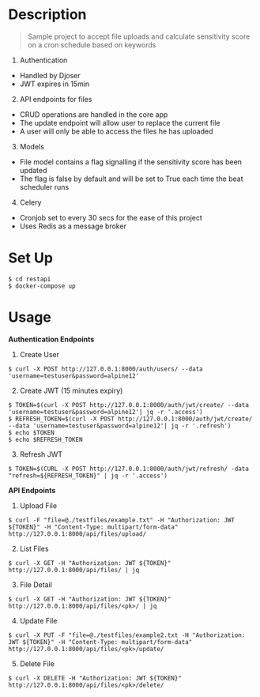 # Description
> Sample project to accept file uploads and calculate sensitivity score on a cron schedule based on keywords 

1. Authentication
- Handled by Djoser 
- JWT expires in 15min

2. API endpoints for files
- CRUD operations are handled in the core app
- The update endpoint will allow user to replace the current file
- A user will only be able to access the files he has uploaded

3. Models 
- File model contains a flag signalling if the sensitivity score has been updated
- The flag is false by default and will be set to True each time the beat scheduler runs

4. Celery
- Cronjob set to every 30 secs for the ease of this project
- Uses Redis as a message broker

# Set Up
```
$ cd restapi 
$ docker-compose up
```

# Usage

**Authentication Endpoints**

1. Create User
```
$ curl -X POST http://127.0.0.1:8000/auth/users/ --data 'username=testuser&password=alpine12'
```

2. Create JWT (15 minutes expiry)
```
$ TOKEN=$(curl -X POST http://127.0.0.1:8000/auth/jwt/create/ --data 'username=testuser&password=alpine12'| jq -r '.access')
$ REFRESH_TOKEN=$(curl -X POST http://127.0.0.1:8000/auth/jwt/create/ --data 'username=testuser&password=alpine12'| jq -r '.refresh')
$ echo $TOKEN
$ echo $REFRESH_TOKEN
```

3. Refresh JWT
```
$ TOKEN=$(CURL -X POST http://127.0.0.1:8000/auth/jwt/refresh/ -data "refresh=${REFRESH_TOKEN}" | jq -r '.access')
```

**API Endpoints**

1. Upload File
```
$ curl -F "file=@./testfiles/example.txt" -H "Authorization: JWT ${TOKEN}" -H "Content-Type: multipart/form-data" http://127.0.0.1:8000/api/files/upload/
```

2. List Files 
```
$ curl -X GET -H "Authorization: JWT ${TOKEN}" http://127.0.0.1:8000/api/files/ | jq
```

3. File Detail 
```
$ curl -X GET -H "Authorization: JWT ${TOKEN}" http://127.0.0.1:8000/api/files/<pk>/ | jq
```

4. Update File
```
$ curl -X PUT -F "file=@./testfiles/example2.txt -H "Authorization: JWT ${TOKEN}" -H "Content-Type: multipart/form-data" http://127.0.0.1:8000/api/files/<pk>/update/
```

5. Delete File
```
$ curl -X DELETE -H "Authorization: JWT ${TOKEN}" http://127.0.0.1:8000/api/files/<pk>/delete/
```



